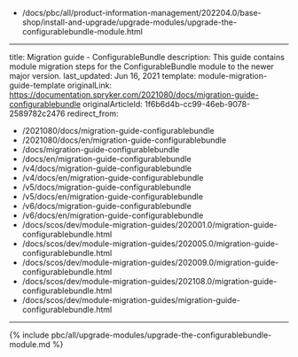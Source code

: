   - /docs/pbc/all/product-information-management/202204.0/base-shop/install-and-upgrade/upgrade-modules/upgrade-the-configurablebundle-module.html
---
title: Migration guide - ConfigurableBundle
description: This guide contains module migration steps for the ConfigurableBundle module to the newer major version.
last_updated: Jun 16, 2021
template: module-migration-guide-template
originalLink: https://documentation.spryker.com/2021080/docs/migration-guide-configurablebundle
originalArticleId: 1f6b6d4b-cc99-46eb-9078-2589782c2476
redirect_from:
  - /2021080/docs/migration-guide-configurablebundle
  - /2021080/docs/en/migration-guide-configurablebundle
  - /docs/migration-guide-configurablebundle
  - /docs/en/migration-guide-configurablebundle
  - /v4/docs/migration-guide-configurablebundle
  - /v4/docs/en/migration-guide-configurablebundle
  - /v5/docs/migration-guide-configurablebundle
  - /v5/docs/en/migration-guide-configurablebundle
  - /v6/docs/migration-guide-configurablebundle
  - /v6/docs/en/migration-guide-configurablebundle
  - /docs/scos/dev/module-migration-guides/202001.0/migration-guide-configurablebundle.html
  - /docs/scos/dev/module-migration-guides/202005.0/migration-guide-configurablebundle.html
  - /docs/scos/dev/module-migration-guides/202009.0/migration-guide-configurablebundle.html
  - /docs/scos/dev/module-migration-guides/202108.0/migration-guide-configurablebundle.html
  - /docs/scos/dev/module-migration-guides/migration-guide-configurablebundle.html
---

{% include pbc/all/upgrade-modules/upgrade-the-configurablebundle-module.md %} <!-- To edit, see /_includes/pbc/all/upgrade-modules/upgrade-the-configurablebundle-module.md -->
